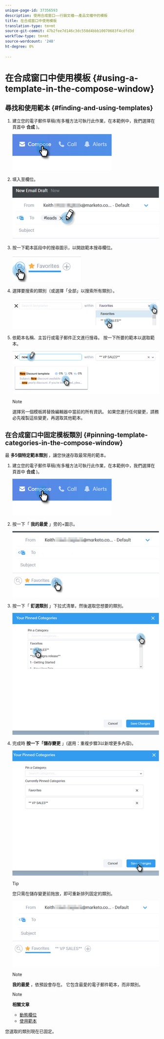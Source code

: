 ```yaml
---
unique-page-id: 37356593
description: 使用合成窗口——行銷文檔——產品文檔中的模板
title: 在合成窗口中使用模板
translation-type: tm+mt
source-git-commit: 47b2fee7d146c3dc558d4bbb10070683f4cdfd3d
workflow-type: tm+mt
source-wordcount: '248'
ht-degree: 0%

---
```



# 在合成窗口中使用模板 {#using-a-template-in-the-compose-window}

## 尋找和使用範本 {#finding-and-using-templates}

1. 建立您的電子郵件草稿(有多種方法可執行此作業，在本範例中，我們選擇在頁首中 **合成** )。

   ![](assets/one-6.png)

1. 填入至欄位。

   ![](assets/searching-two.png)

1. 按一下範本區段中的搜尋圖示，以開啟範本搜尋欄位。

   ![](assets/searching-three.png)

1. 選擇要搜索的類別（或選擇「全部」以搜索所有類別）。

   ![](assets/searching-four.png)

1. 依範本名稱、主旨行或電子郵件正文進行搜尋。 按一下所要的範本以選取範本。

   ![](assets/searching-five.png)

   >[!NOTE]
   >
   >選擇另一個模板將替換編輯器中當前的所有資訊。 如果您進行任何變更，請務必先複製這些變更，再選取其他範本。

## 在合成窗口中固定模板類別 {#pinning-template-categories-in-the-compose-window}

最 **多5個特定範本類別** ，讓您快速存取最常用的範本。

1. 建立您的電子郵件草稿(有多種方法可執行此作業，在本範例中，我們選擇在頁首中 **合成** )。

   ![](assets/one-6.png)

1. 按一下「 **我的最愛** 」旁的+圖示。

   ![](assets/pinning-two.png)

1. 按一下「 **釘選類別** 」下拉式清單，然後選取您想要的類別。

   ![](assets/pinning-three.png)

1. 完成時 **按一下「儲存變更** 」(選用：重複步驟3以新增更多內容)。

   ![](assets/pinning-four.png)

   >[!TIP]
   >
   >您只需在儲存變更前拖放，即可重新排列固定的類別。

   ![](assets/pinning-five.png)

   >[!NOTE]
   >
   >**我的最愛** ，依預設會存在。 它包含最愛的電子郵件範本，而非類別。

   >[!NOTE]
   >
   >**相關文章**
   >
   >    
   >    
   >    * [動態欄位](http://docs.marketo.com/x/wwDb)
   >    * [使用範本](http://docs.marketo.com/display/DOCS/Templates)


您選取的類別現在已固定。